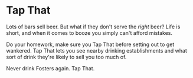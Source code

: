 Tap That
========

Lots of bars sell beer. But what if they don't serve the _right_ beer? Life is short, and when it comes to booze you simply can't afford mistakes.

Do your homework, make sure you Tap That before setting out to get wankered. Tap That lets you see nearby drinking establishments and what sort of drink they're likely to sell you too much of.

Never drink Fosters again. Tap That.